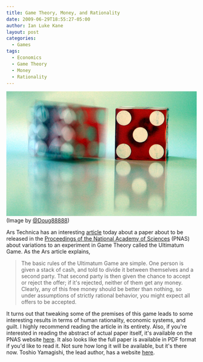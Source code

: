 ```yaml
---
title: Game Theory, Money, and Rationality
date: 2009-06-29T18:55:27-05:00
author: Ian Luke Kane
layout: post
categories:
  - Games
tags:
  - Economics
  - Game Theory
  - Money
  - Rationality
---
```


![(Image by @Doug88888)](/assets/dice.jpg)  
(Image by [@Doug88888](http://www.flickr.com/photos/doug88888/2825008179/sizes/z/in/photostream/))

Ars Technica has an interesting
[article](http://arstechnica.com/science/news/2009/06/irrational-markets-people-reject-free-money-out-of-anger.ars)
today about a paper about to be released in the
[Proceedings of the National Academy of Sciences](http://www.pnas.org/)
(PNAS) about variations to an experiment in Game Theory called the
Ultimatum Game. As the Ars article explains,

> The basic rules of the Ultimatum Game are simple. One person is given
> a stack of cash, and told to divide it between themselves and a second
> party. That second party is then given the chance to accept or reject
> the offer; if it's rejected, neither of them get any money. Clearly,
> any of this free money should be better than nothing, so under
> assumptions of strictly rational behavior, you might expect all offers
> to be accepted.

It turns out that tweaking some of the premises of this game leads to
some interesting results in terms of human rationality, economic
systems, and guilt. I highly recommend reading the article in its
entirety. Also, if you're interested in reading the abstract of actual
paper itself, it's available on the PNAS website
[here](http://www.pnas.org/content/early/2009/06/26/0900636106.abstract).
It also looks like the full paper is available in PDF format if you'd
like to read it. Not sure how long it will be available, but it's there
now. Toshio Yamagishi, the lead author, has a website
[here](http://lynx.let.hokudai.ac.jp/members/yamagishi/english/).